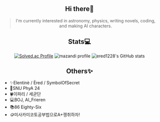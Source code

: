 <div align="center">

## Hi there👋

> I'm currently interested in astronomy, physics, writing novels, coding, and making AI characters.

## Stats💻
  
  [![Solved.ac Profile](http://mazassumnida.wtf/api/v2/generate_badge?boj=ered1228)](https://solved.ac/profile/ered1228)
  ![mazandi profile](http://mazandi.herokuapp.com/api?handle=ered1228&theme=white)
  ![ered1228's GitHub stats](https://github-readme-stats.vercel.app/api?username=ered1228&show_icons=true&theme=cobalt)

## Others✨

</div>

- ✨Elentinè / Èred / SymbolOfSecret
- 🌟SNU PhyA 24 
- 🍀이파리 / 세균단
- 💻BOJ, AI_Frieren
- 📚86 Eighty-Six
- 🪙미사카미코토공부법으로A+쟁취하자!
  

